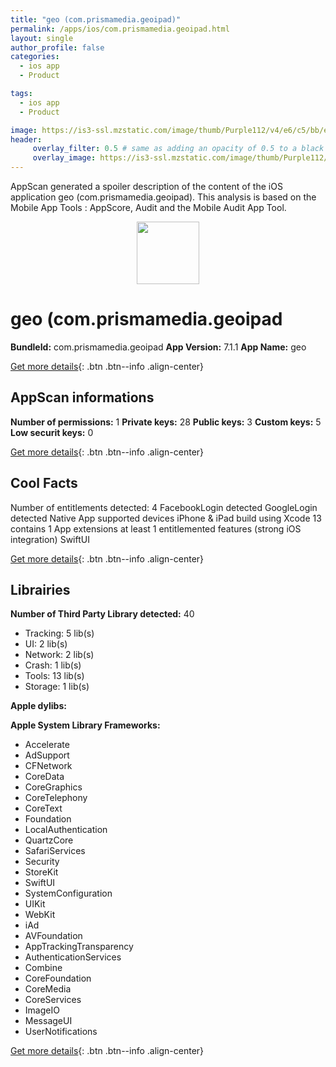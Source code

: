 ```yaml
---
title: "geo (com.prismamedia.geoipad)"
permalink: /apps/ios/com.prismamedia.geoipad.html
layout: single
author_profile: false
categories: 
  - ios app 
  - Product 

tags: 
  - ios app 
  - Product 

image: https://is3-ssl.mzstatic.com/image/thumb/Purple112/v4/e6/c5/bb/e6c5bb34-86e1-2767-ae7b-00fcc54bab6c/AppIcon-0-1x_U007emarketing-0-10-0-85-220.png/512x512bb.jpg
header: 
     overlay_filter: 0.5 # same as adding an opacity of 0.5 to a black background
     overlay_image: https://is3-ssl.mzstatic.com/image/thumb/Purple112/v4/e6/c5/bb/e6c5bb34-86e1-2767-ae7b-00fcc54bab6c/AppIcon-0-1x_U007emarketing-0-10-0-85-220.png/512x512bb.jpg
---
```

AppScan generated a spoiler description of the content of the iOS application geo (com.prismamedia.geoipad). This analysis is based on the Mobile App Tools : AppScore, Audit and the Mobile Audit App Tool.

  
  
<div style="text-align: center;"><img src="https://is3-ssl.mzstatic.com/image/thumb/Purple112/v4/e6/c5/bb/e6c5bb34-86e1-2767-ae7b-00fcc54bab6c/AppIcon-0-1x_U007emarketing-0-10-0-85-220.png/512x512bb.jpg" width="100" height="100"></div>  
  
# geo (com.prismamedia.geoipad

**BundleId:** com.prismamedia.geoipad
**App Version:** 7.1.1
**App Name:** geo


[Get more details](/pricing.html){: .btn .btn--info .align-center}  
  
## AppScan informations 

**Number of permissions:** 1
**Private keys:** 28
**Public keys:** 3
**Custom keys:** 5
**Low securit keys:** 0
  
[Get more details](/pricing.html){: .btn .btn--info .align-center}

## Cool Facts

Number of entitlements detected: 4
FacebookLogin detected
GoogleLogin detected
Native App
supported devices iPhone & iPad
build using Xcode 13
contains 1 App extensions
at least 1 entitlemented features (strong iOS integration)
SwiftUI
  
[Get more details](/pricing.html){: .btn .btn--info .align-center}

## Librairies 
**Number of Third Party Library detected:** 40
- Tracking: 5 lib(s)
- UI: 2 lib(s)
- Network: 2 lib(s)
- Crash: 1 lib(s)
- Tools: 13 lib(s)
- Storage: 1 lib(s)

**Apple dylibs:**


**Apple System Library Frameworks:**
- Accelerate
- AdSupport
- CFNetwork
- CoreData
- CoreGraphics
- CoreTelephony
- CoreText
- Foundation
- LocalAuthentication
- QuartzCore
- SafariServices
- Security
- StoreKit
- SwiftUI
- SystemConfiguration
- UIKit
- WebKit
- iAd
- AVFoundation
- AppTrackingTransparency
- AuthenticationServices
- Combine
- CoreFoundation
- CoreMedia
- CoreServices
- ImageIO
- MessageUI
- UserNotifications


  
[Get more details](/pricing.html){: .btn .btn--info .align-center}

